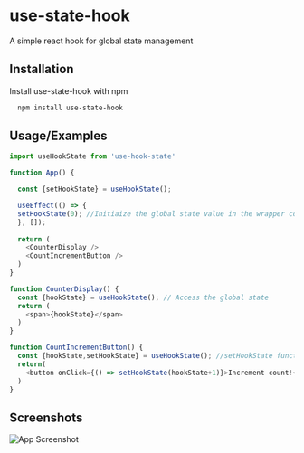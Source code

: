 
# use-state-hook

A simple react hook for global state management


## Installation

Install use-state-hook with npm

```bash
  npm install use-state-hook
```
    
## Usage/Examples

```javascript
import useHookState from 'use-hook-state'

function App() {

  const {setHookState} = useHookState();

  useEffect(() => {
  setHookState(0); //Initiaize the global state value in the wrapper component
  }, []);
  
  return (
    <CounterDisplay />
    <CountIncrementButton />
  )
}

function CounterDisplay() {
  const {hookState} = useHookState(); // Access the global state
  return (
    <span>{hookState}</span>
  )
}

function CountIncrementButton() {
  const {hookState,setHookState} = useHookState(); //setHookState function to update global state 
  return(
    <button onClick={() => setHookState(hookState+1)}>Increment count!</button>
  )
}
```


## Screenshots

![App Screenshot](https://i.postimg.cc/MzNq8RDD/use-state-hook.gif)

